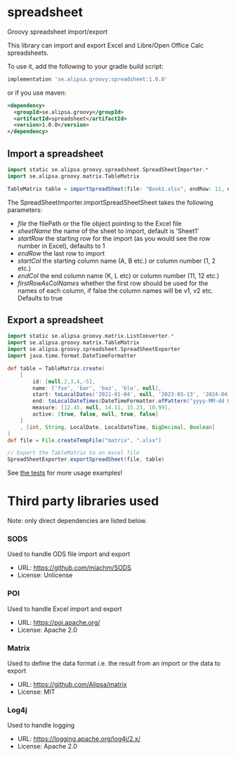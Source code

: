 # spreadsheet
Groovy spreadsheet import/export

This library can import and export Excel and Libre/Open Office Calc spreadsheets.

To use it, add the following to your gradle build script: 
```groovy
implementation 'se.alipsa.groovy:spreadsheet:1.0.0'
```
or if you use maven:
```xml
<dependency>
  <groupId>se.alipsa.groovy</groupId>
  <artifactId>spreadsheet</artifactId>
  <version>1.0.0</version>
</dependency>
```

## Import a spreadsheet
```groovy
import static se.alipsa.groovy.spreadsheet.SpreadSheetImporter.*
import se.alipsa.groovy.matrix.TableMatrix

TableMatrix table = importSpreadSheet(file: "Book1.xlsx", endRow: 11, endCol: 4)
```
The SpreadSheetImporter.importSpreadSheetSheet takes the following parameters:
- _file_ the filePath or the file object pointing to the Excel file
- _sheetName_ the name of the sheet to import, default is 'Sheet1'
- _startRow_ the starting row for the import (as you would see the row number in Excel), defaults to 1
- _endRow_ the last row to import
- _startCol_ the starting column name (A, B etc.) or column number (1, 2 etc.)
- _endCol_ the end column name (K, L etc) or column number (11, 12 etc.)
- _firstRowAsColNames_ whether the first row should be used for the names of each column, if false the column names will be v1, v2 etc. Defaults to true

## Export a spreadsheet

```groovy
import static se.alipsa.groovy.matrix.ListConverter.*
import se.alipsa.groovy.matrix.TableMatrix
import se.alipsa.groovy.spreadsheet.SpreadSheetExporter
import java.time.format.DateTimeFormatter

def table = TableMatrix.create(
    [
        id: [null,2,3,4,-5],
        name: ['foo', 'bar', 'baz', 'bla', null],
        start: toLocalDates('2021-01-04', null, '2023-03-13', '2024-04-15', '2025-05-20'),
        end: toLocalDateTimes(DateTimeFormatter.ofPattern("yyyy-MM-dd HH:mm:ss"), '2021-02-04 12:01:22', '2022-03-12 13:14:15', '2023-04-13 15:16:17', null, '2025-06-20 17:18:19'),
        measure: [12.45, null, 14.11, 15.23, 10.99],
        active: [true, false, null, true, false]
    ]
    , [int, String, LocalDate, LocalDateTime, BigDecimal, Boolean]
)
def file = File.createTempFile("matrix", ".xlsx")

// Export the TableMatrix to an excel file
SpreadSheetExporter.exportSpreadSheet(file, table)
```

See [the tests](https://github.com/Alipsa/spreadsheet/tree/main/src/test/groovy/spreadsheet) for more usage examples!

# Third party libraries used
Note: only direct dependencies are listed below.

### SODS 
Used to handle ODS file import and export
- URL: https://github.com/miachm/SODS
- License: Unlicense

### POI
Used to handle Excel import and export
- URL: https://poi.apache.org/
- License: Apache 2.0

### Matrix
Used to define the data format i.e. the result from an import or the data to export
- URL: https://github.com/Alipsa/matrix
- License: MIT

### Log4j
Used to handle logging
- URL: https://logging.apache.org/log4j/2.x/
- License: Apache 2.0